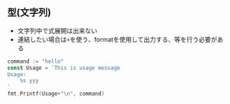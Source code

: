 
## 型(文字列)

* 文字列中で式展開は出来ない
* 連結したい場合は`+`を使う、formatを使用して出力する、等を行う必要がある

```go
command := "hello"
const Usage = `This is usage message
Usage:
	%s yyy
`
fmt.Printf(Usage+"\n", command)
```
